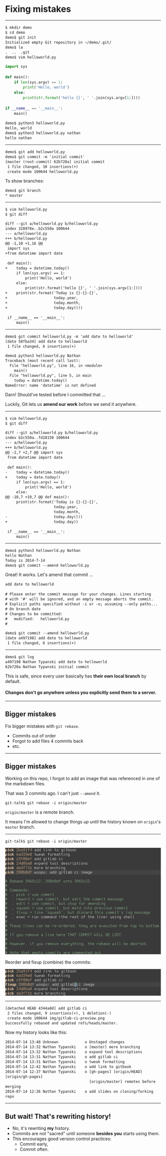 # Fixing mistakes

---

```
$ mkdir demo
$ cd demo
demo$ git init
Initialized empty Git repository in ~/demo/.git/
demo$ la
.  ..  .git
demo$ vim helloworld.py
```

``` python
import sys

def main():
    if len(sys.argv) == 1:
        print('Hello, world')
    else:
        print(str.format('hello {}', ' '.join(sys.argv[1:])))

if __name__ == '__main__':
    main()
```

```
demo$ python3 helloworld.py
Hello, world
demo$ python3 helloworld.py nathan
hello nathan
```

---

```
demo$ git add helloworld.py
demo$ git commit -m 'initial commit'
[master (root-commit) 62b720a] initial commit
 1 file changed, 10 insertions(+)
 create mode 100644 helloworld.py
```

To show branches:

```
demo$ git branch
* master
```

---

```
$ vim helloworld.py
$ git diff
```

```
diff --git a/helloworld.py b/helloworld.py
index 328978e..b2c550a 100644
--- a/helloworld.py
+++ b/helloworld.py
@@ -1,10 +1,16 @@
 import sys
+from datetime import date
 
 def main():
+    today = datetime.today()
     if len(sys.argv) == 1:
         print('Hello, world')
     else:
         print(str.format('hello {}', ' '.join(sys.argv[1:])))
+    print(str.format('Today is {}-{}-{}',
+                     today.year,
+                     today.month,
+                     today.day()))
 
 if __name__ == '__main__':
     main()
```

---

```
demo$ git commit helloworld.py -m 'add date to helloworld'
[date 58fba34] add date to helloworld
 1 file changed, 6 insertions(+)
```

```
demo$ python3 helloworld.py Nathan
Traceback (most recent call last):
  File "helloworld.py", line 16, in <module>
    main()
  File "helloworld.py", line 5, in main
    today = datetime.today()
NameError: name 'datetime' is not defined
```

Darn! Should've tested before I committed that ...

Luckily, Git lets us **amend our work** before we send it anywhere.

---

```
$ vim helloworld.py
$ git diff
```

```
diff --git a/helloworld.py b/helloworld.py
index b2c550a..fd28150 100644
--- a/helloworld.py
+++ b/helloworld.py
@@ -2,7 +2,7 @@ import sys
 from datetime import date
 
 def main():
-    today = datetime.today()
+    today = date.today()
     if len(sys.argv) == 1:
         print('Hello, world')
     else:
@@ -10,7 +10,7 @@ def main():
     print(str.format('Today is {}-{}-{}',
                      today.year,
                      today.month,
-                     today.day()))
+                     today.day))
 
 if __name__ == '__main__':
     main()
```

---

```
demo$ python3 helloworld.py Nathan
hello Nathan
Today is 2014-7-14
demo$ git commit --amend helloworld.py
```

Great! It works. Let's amend that commit ...

```
add date to helloworld

# Please enter the commit message for your changes. Lines starting
# with '#' will be ignored, and an empty message aborts the commit.
# Explicit paths specified without -i or -o; assuming --only paths...
# On branch date
# Changes to be committed:
#	modified:   helloworld.py
#
```

```
demo$ git commit --amend helloworld.py 
[date a497198] add date to helloworld
 1 file changed, 6 insertions(+)
```

---

```
demo$ git log
a497198 Nathan Typanski add date to helloworld
62b720a Nathan Typanski initial commit
```

This is safe, since every user basically has **their own local branch** by default.

#### Changes don't go anywhere unless you explicitly send them to a server.

---

## Bigger mistakes

Fix bigger mistakes with `git rebase`.

- Commits out of order
- Forgot to add files 4 commits back
- etc.

---

## Bigger mistakes

Working on this repo, I forgot to add an image that was referenced in one of the
markdown files.

That was 3 commits ago. I can't just `--amend` it.

```
git-talk$ git rebase -i origin/master
```

`origin/master` is a remote branch.

It means I'm allowed to change things *up until* the history known on `origin`'s `master` branch.

---

```
git-talk$ git rebase -i origin/master
```

<img src="img/rebase-ci-01.png" />

Reorder and fixup (combine) the commits:

<img src="img/rebase-ci-02.png" />

---

```
[detached HEAD 4344a8d] add gitlab ci
 2 files changed, 9 insertions(+), 1 deletion(-)
 create mode 100644 img/gitlab-ci-preview.png
Successfully rebased and updated refs/heads/master.
```

Now my history looks like this:

```
2014-07-14 13:48 Unknown            o Unstaged changes
2014-07-14 13:32 Nathan Typanski    o [master] more branching
2014-07-14 13:32 Nathan Typanski    o expand tool descriptions
2014-07-14 13:31 Nathan Typanski    o add gitlab ci
2014-07-14 13:31 Nathan Typanski    o tweak formatting
2014-07-14 12:42 Nathan Typanski    o add link to gitbook
2014-07-14 12:37 Nathan Typanski    o [gh-pages] [origin/HEAD] [origin/gh-pages]
                                      [origin/master] remotes before merging
2014-07-14 12:36 Nathan Typanski    o add slides on cloning/forking repo
```

---

## But wait! That's rewriting history!

- No, it's rewriting **my** history.
- Commits are not "sacred" until someone **besides you** starts using them.
- This encourages good version control practices:
  - Commit early,
  - Commit often.
